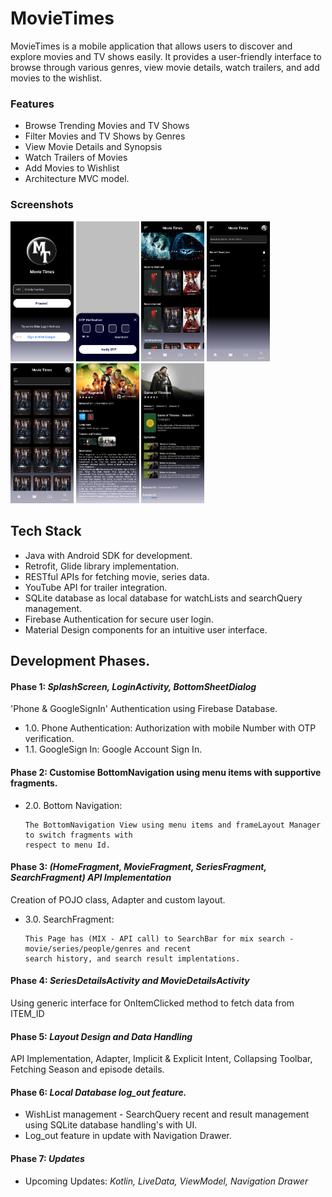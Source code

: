 # MovieTimes

MovieTimes is a mobile application that allows users to discover and explore movies and TV shows easily. It provides a user-friendly interface to browse through various genres, view movie details, watch trailers, and add movies to the wishlist.

### Features
  
- Browse Trending Movies and TV Shows
- Filter Movies and TV Shows by Genres
- View Movie Details and Synopsis
- Watch Trailers of Movies
- Add Movies to Wishlist
- Architecture MVC model.

### Screenshots

<img src="img.png" width="20%" height="20%">  <img src="img_1.png" width="20%" height="20%">  <img src="img_2.png" width="20%" height="20%">  <img src="img_3.png" width="20%" height="20%"> <img src="img_4.png" width="20%" height="20%"> <img src="img_5.png" width="20%" height="20%"> <img src="img_6.png" width="20%" height="20%">
    

## Tech Stack
- Java with Android SDK for development.
- Retrofit, Glide library implementation.
- RESTful APIs for fetching movie, series data.
- YouTube API for trailer integration.
- SQLite database as local database for watchLists and searchQuery management.
- Firebase Authentication for secure user login.
- Material Design components for an intuitive user interface.


## Development Phases.

#### Phase 1: *SplashScreen, LoginActivity, BottomSheetDialog*


'Phone & GoogleSignIn' Authentication using Firebase Database.

* 1.0. Phone Authentication: Authorization with mobile Number with OTP verification. 
* 1.1. GoogleSign In: Google Account Sign In.


#### Phase 2: Customise **BottomNavigation** using menu items with supportive fragments.

* 2.0. Bottom Navigation:

      The BottomNavigation View using menu items and frameLayout Manager to switch fragments with
      respect to menu Id.


#### Phase 3: _(HomeFragment, MovieFragment, SeriesFragment, SearchFragment)_ *API Implementation*


Creation of POJO class, Adapter and custom layout. 

* 3.0. SearchFragment:

      This Page has (MIX - API call) to SearchBar for mix search - movie/series/people/genres and recent 
      search history, and search result implentations.


#### Phase 4: *SeriesDetailsActivity and MovieDetailsActivity*
    

Using generic interface for OnItemClicked method to fetch data from ITEM_ID


#### Phase 5: _*Layout Design and Data Handling*_
    

API Implementation, Adapter, Implicit & Explicit Intent, Collapsing Toolbar, Fetching Season and episode details.


#### Phase 6: *Local Database  log_out feature.*

* WishList management - SearchQuery recent and result management using SQLite database handling's with UI.
* Log_out feature in update with Navigation Drawer.


#### Phase 7: *Updates*

* Upcoming Updates: *Kotlin, LiveData, ViewModel, Navigation Drawer*
